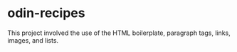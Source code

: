 # odin-recipes

This project involved the use of the HTML boilerplate, paragraph tags, links, images, and lists.